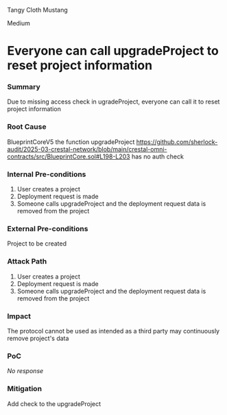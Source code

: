 Tangy Cloth Mustang

Medium

# Everyone can call upgradeProject to reset project information

### Summary

Due to missing access check in ugradeProject, everyone can call it to reset project information

### Root Cause

BlueprintCoreV5 the function upgradeProject https://github.com/sherlock-audit/2025-03-crestal-network/blob/main/crestal-omni-contracts/src/BlueprintCore.sol#L198-L203 has no auth check

### Internal Pre-conditions

1. User creates a project
2. Deployment request is made
3. Someone calls upgradeProject and the deployment request data is removed from the project

### External Pre-conditions

Project to be created 

### Attack Path

1. User creates a project
2. Deployment request is made
3. Someone calls upgradeProject and the deployment request data is removed from the project

### Impact

The protocol cannot be used as intended as a third party may continuously remove project's data

### PoC

_No response_

### Mitigation

Add check to the upgradeProject